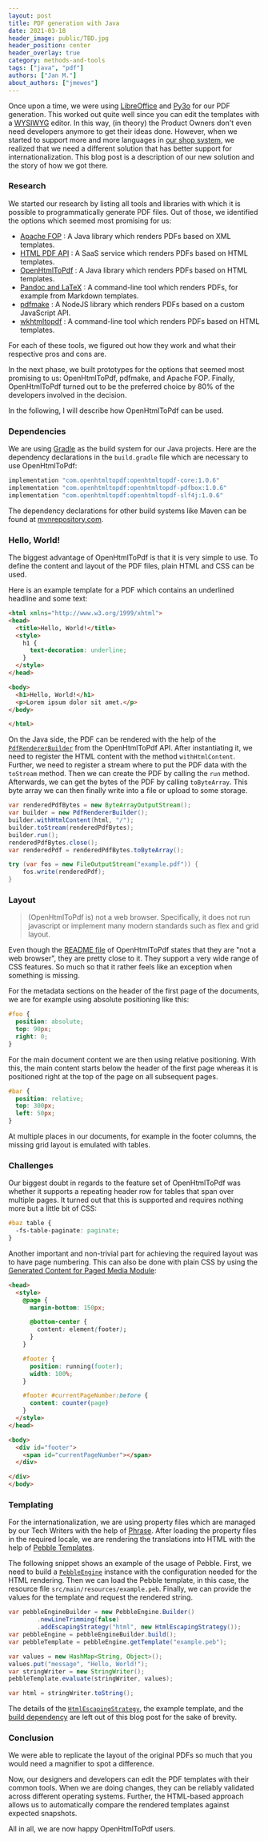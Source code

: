 ```yaml
---
layout: post
title: PDF generation with Java
date: 2021-03-18
header_image: public/TBD.jpg
header_position: center
header_overlay: true
category: methods-and-tools
tags: ["java", "pdf"]
authors: ["Jan M."]
about_authors: ["jmewes"]
---
```


Once upon a time, we were using [LibreOffice](https://www.libreoffice.org/) and [Py3o](https://py3otemplate.readthedocs.io/en/latest/templating.html) for our PDF generation.
This worked out quite well since you can edit the templates with a [WYSIWYG](https://en.wikipedia.org/wiki/WYSIWYG) editor.
In this way, (in theory) the Product Owners don't even need developers anymore to get their ideas done.
However, when we started to support more and more languages in [our shop system](https://signup.beyondshop.cloud/), we realized that we need a different solution that has better support for internationalization.
This blog post is a description of our new solution and the story of how we got there.

### Research

We started our research by listing all tools and libraries with which it is possible to programmatically generate PDF files.
Out of those, we identified the options which seemed most promising for us:

- [Apache FOP](https://xmlgraphics.apache.org/fop/) : A Java library which renders PDFs based on XML templates.
- [HTML PDF API](https://htmlpdfapi.com/) : A SaaS service which renders PDFs based on HTML templates.
- [OpenHtmlToPdf](https://github.com/danfickle/openhtmltopdf) : A Java library which renders PDFs based on HTML templates.
- [Pandoc and LaTeX](https://awesomeopensource.com/project/Wandmalfarbe/pandoc-latex-template) : A command-line tool which renders PDFs, for example from Markdown templates.
- [pdfmake](http://pdfmake.org/) : A NodeJS library which renders PDFs based on a custom JavaScript API.
- [wkhtmltopdf](https://wkhtmltopdf.org/) : A command-line tool which renders PDFs based on HTML templates.

For each of these tools, we figured out how they work and what their respective pros and cons are.

In the next phase, we built prototypes for the options that seemed most promising to us: OpenHtmlToPdf, pdfmake, and Apache FOP.
Finally, OpenHtmlToPdf turned out to be the preferred choice by 80% of the developers involved in the decision.

In the following, I will describe how OpenHtmlToPdf can be used.

### Dependencies

We are using [Gradle](https://gradle.org/) as the build system for our Java projects.
Here are the dependency declarations in the `build.gradle` file which are necessary to use OpenHtmlToPdf:

```groovy
implementation "com.openhtmltopdf:openhtmltopdf-core:1.0.6"
implementation "com.openhtmltopdf:openhtmltopdf-pdfbox:1.0.6"
implementation "com.openhtmltopdf:openhtmltopdf-slf4j:1.0.6"
```

The dependency declarations for other build systems like Maven can be found at [mvnrepository.com](https://mvnrepository.com/artifact/com.openhtmltopdf).

### Hello, World!

The biggest advantage of OpenHtmlToPdf is that it is very simple to use.
To define the content and layout of the PDF files, plain HTML and CSS can be used.

Here is an example template for a PDF which contains an underlined headline and some text:

```html
<html xmlns="http://www.w3.org/1999/xhtml">
<head>
  <title>Hello, World!</title>
  <style>
    h1 {
      text-decoration: underline;
    }
  </style>
</head>

<body>
  <h1>Hello, World!</h1>
  <p>Lorem ipsum dolor sit amet.</p>
</body>

</html>
```

On the Java side, the PDF can be rendered with the help of the [`PdfRendererBuilder`](https://javadoc.io/static/com.openhtmltopdf/openhtmltopdf-pdfbox/1.0.0/com/openhtmltopdf/pdfboxout/PdfRendererBuilder.html) from the OpenHtmlToPdf API.
After instantiating it, we need to register the HTML content with the method `withHtmlContent`.
Further, we need to register a stream where to put the PDF data with the `toStream` method.
Then we can create the PDF by calling the `run` method.
Afterwards, we can get the bytes of the PDF by calling `toByteArray`.
This byte array we can then finally write into a file or upload to some storage.

```java
var renderedPdfBytes = new ByteArrayOutputStream();
var builder = new PdfRendererBuilder();
builder.withHtmlContent(html, "/");
builder.toStream(renderedPdfBytes);
builder.run();
renderedPdfBytes.close();
var renderedPdf = renderedPdfBytes.toByteArray();

try (var fos = new FileOutputStream("example.pdf")) {
    fos.write(renderedPdf);
}
```

### Layout

> (OpenHtmlToPdf is) not a web browser. Specifically, it does not run javascript or implement many modern standards such as flex and grid layout.

Even though the [README file](https://github.com/danfickle/openhtmltopdf) of OpenHtmlToPdf states that they are "not a web browser", they are pretty close to it.
They support a very wide range of CSS features.
So much so that it rather feels like an exception when something is missing.

For the metadata sections on the header of the first page of the documents, we are for example using absolute positioning like this:

```css
#foo {
  position: absolute;
  top: 90px;
  right: 0;
}
```

For the main document content we are then using relative positioning.
With this, the main content starts below the header of the first page whereas it is positioned right at the top of the page on all subsequent pages.

```css
#bar {
  position: relative;
  top: 300px;
  left: 50px;
}
```

At multiple places in our documents, for example in the footer columns, the missing grid layout is emulated with tables.

### Challenges

Our biggest doubt in regards to the feature set of OpenHtmlToPdf was whether it supports a repeating header row for tables that span over multiple pages.
It turned out that this is supported and requires nothing more but a little bit of CSS:

```css
#baz table {
  -fs-table-paginate: paginate;
}
```

Another important and non-trivial part for achieving the required layout was to have page numbering.
This can also be done with plain CSS by using the [Generated Content for Paged Media Module](https://www.w3.org/TR/css-gcpm-3/#funcdef-element):

```html
<head>
  <style>
    @page {
      margin-bottom: 150px;

      @bottom-center {
        content: element(footer);
      }
    }

    #footer {
      position: running(footer);
      width: 100%;
    }

    #footer #currentPageNumber:before {
      content: counter(page)
    }
  </style>
</head>

<body>
  <div id="footer">
    <span id="currentPageNumber"></span>
  </div>

</div>
</body>
```

### Templating

For the internationalization, we are using property files which are managed by our Tech Writers with the help of [Phrase](https://phrase.com/).
After loading the property files in the required locale, we are rendering the translations into HTML with the help of [Pebble Templates](https://pebbletemplates.io/).

The following snippet shows an example of the usage of Pebble.
First, we need to build a [`PebbleEngine`](https://javadoc.io/doc/io.pebbletemplates/pebble/latest/com/mitchellbosecke/pebble/PebbleEngine.html) instance with the configuration needed for the HTML rendering.
Then we can load the Pebble template, in this case, the resource file `src/main/resources/example.peb`.
Finally, we can provide the values for the template and request the rendered string.

```java
var pebbleEngineBuilder = new PebbleEngine.Builder()
        .newLineTrimming(false)
        .addEscapingStrategy("html", new HtmlEscapingStrategy());
var pebbleEngine = pebbleEngineBuilder.build();
var pebbleTemplate = pebbleEngine.getTemplate("example.peb");

var values = new HashMap<String, Object>();
values.put("message", "Hello, World!");
var stringWriter = new StringWriter();
pebbleTemplate.evaluate(stringWriter, values);

var html = stringWriter.toString();
```

The details of the [`HtmlEscapingStrategy`](https://javadoc.io/doc/io.pebbletemplates/pebble/latest/com/mitchellbosecke/pebble/extension/escaper/EscapingStrategy.html), the example template, and the [build dependency](https://mvnrepository.com/artifact/io.pebbletemplates/pebble) are left out of this blog post for the sake of brevity.

### Conclusion

We were able to replicate the layout of the original PDFs so much that you would need a magnifier to spot a difference.

Now, our designers and developers can edit the PDF templates with their common tools.
When we are doing changes, they can be reliably validated across different operating systems.
Further, the HTML-based approach allows us to automatically compare the rendered templates against expected snapshots.

All in all, we are now happy OpenHtmlToPdf users.
